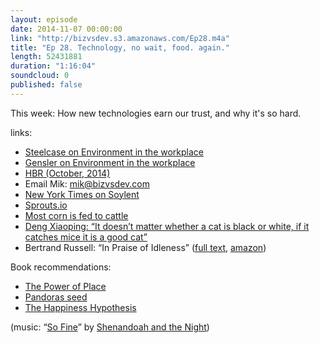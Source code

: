 ```yaml
---
layout: episode
date: 2014-11-07 00:00:00
link: "http://bizvsdev.s3.amazonaws.com/Ep28.m4a"
title: "Ep 28. Technology, no wait, food. again."
length: 52431881
duration: "1:16:04"
soundcloud: 0
published: false
---
```


This week: How new technologies earn our trust, and why it's so hard.

links:

- [Steelcase on Environment in the workplace](http://360.steelcase.com/articles/the-privacy-crisis-2/)
- [Gensler on Environment in the workplace](http://www.gensleron.com/work/2013/7/22/genslers-2013-workplace-survey-balance-in-any-environment.html)
- [HBR (October, 2014)](https://hbr.org/product/harvard-business-review-october-2014/an/BR1410-MAG-ENG?referral=01622)
- Email Mik: [mik@bizvsdev.com](mailto:mik@bizvsdev.com)
- [New York Times on Soylent](http://www.nytimes.com/2014/05/29/technology/personaltech/the-soylent-revolution-will-not-be-pleasurable.html?_r=0)
- [Sprouts.io](http://sprouts.io/#welcome-2)
- [Most corn is fed to cattle](http://www.ers.usda.gov/topics/crops/corn/background.aspx#.VEv_yIcVxSU)
- [Deng Xiaoping: “It doesn’t matter whether a cat is black or white, if it catches mice it is a good cat”](http://en.wikipedia.org/wiki/Deng_Xiaoping)
- Bertrand Russell: “In Praise of Idleness” ([full text](http://www.zpub.com/notes/idle.html), [amazon](http://www.amazon.com/In-Praise-Idleness-Routledge-Classics/dp/0415325064))

Book recommendations:

- [The Power of Place](http://www.amazon.com/The-Power-Place-Surroundings-Thoughts/dp/0061233358)
- [Pandoras seed](http://www.amazon.com/Pandoras-Seed-Unforeseen-Cost-Civilization/dp/1400062152)
- [The Happiness Hypothesis](http://www.amazon.com/The-Happiness-Hypothesis-Finding-Ancient/dp/0465028020)


(music: “[So Fine](http://shenandoahandthenight.com/track/so-fine)” by [Shenandoah and the Night](http://shenandoahandthenight.com))
